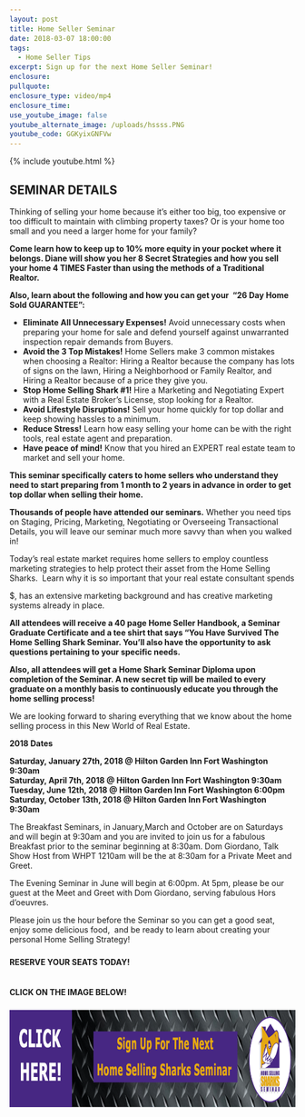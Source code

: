 ```yaml
---
layout: post
title: Home Seller Seminar
date: 2018-03-07 18:00:00
tags:
  - Home Seller Tips
excerpt: Sign up for the next Home Seller Seminar!
enclosure:
pullquote:
enclosure_type: video/mp4
enclosure_time:
use_youtube_image: false
youtube_alternate_image: /uploads/hssss.PNG
youtube_code: GGKyixGNFVw
---
```


{% include youtube.html %}

## **SEMINAR** DETAILS

Thinking of selling your home because it’s either too big, too expensive or too difficult to maintain with climbing property taxes? Or is your home too small and you need a larger home for your family?

**Come learn how to keep up to 10% more equity in your pocket where it belongs. Diane will show you her 8 Secret Strategies and how you sell your home 4 TIMES Faster than using the methods of a Traditional Realtor.**

**Also, learn about the following and how you can get your  “26 Day Home Sold GUARANTEE”:**

* **Eliminate All Unnecessary Expenses!** Avoid unnecessary costs when preparing your home for sale and defend yourself against unwarranted inspection repair demands from Buyers.
* **Avoid the 3 Top Mistakes!** Home Sellers make 3 common mistakes when choosing a Realtor: Hiring a Realtor because the company has lots of signs on the lawn, Hiring a Neighborhood or Family Realtor, and Hiring a Realtor because of a price they give you.
* **Stop Home Selling Shark #1!** Hire a Marketing and Negotiating Expert with a Real Estate Broker’s License, stop looking for a Realtor.
* **Avoid Lifestyle Disruptions!** Sell your home quickly for top dollar and keep showing hassles to a minimum.
* **Reduce Stress!** Learn how easy selling your home can be with the right tools, real estate agent and preparation.
* **Have peace of mind!** Know that you hired an EXPERT real estate team to market and sell your home.

**This seminar specifically caters to home sellers who understand they need to start preparing from 1 month to 2 years in advance in order to get top dollar when selling their home.**

**Thousands of people have attended our seminars.** Whether you need tips on Staging, Pricing, Marketing, Negotiating or Overseeing Transactional Details, you will leave our seminar much more savvy than when you walked in!

Today’s real estate market requires home sellers to employ countless marketing strategies to help protect their asset from the Home Selling Sharks.  Learn why it is so important that your real estate consultant spends

<script type="math/tex"></script>

$, has an extensive marketing background and has creative marketing systems already in place.

<script type="math/tex"></script>

**All attendees will receive a 40 page Home Seller Handbook, a Seminar Graduate Certificate and a tee shirt that says “You Have Survived The Home Selling Shark Seminar. You’ll also have the opportunity to ask questions pertaining to your specific needs.**

**Also, all attendees will get a Home Shark Seminar Diploma upon completion of the Seminar. A new secret tip will be mailed to every graduate on a monthly basis to continuously educate you through the home selling process!**

We are looking forward to sharing everything that we know about the home selling process in this New World of Real Estate.

**2018 Dates**

**Saturday, January 27th, 2018 @ Hilton Garden Inn Fort Washington 9:30am<br>Saturday, April 7th, 2018 @ Hilton Garden Inn Fort Washington 9:30am<br>Tuesday, June 12th, 2018 @ Hilton Garden Inn Fort Washington 6:00pm<br>Saturday, October 13th, 2018 @ Hilton Garden Inn Fort Washington 9:30am**

The Breakfast Seminars, in January,March and October are on Saturdays and will begin at 9:30am and you are invited to join us for a fabulous Breakfast prior to the seminar beginning at 8:30am. Dom Giordano, Talk Show Host from WHPT 1210am will be the at 8:30am for a Private Meet and Greet.

The Evening Seminar in June will begin at 6:00pm. At 5pm, please be our guest at the Meet and Greet with Dom Giordano, serving fabulous Hors d’oeuvres.

Please join us the hour before the Seminar so you can get a good seat, enjoy some delicious food,  and be ready to learn about creating your personal Home Selling Strategy!

### #

#### RESERVE YOUR SEATS TODAY!

#### <br>CLICK ON THE IMAGE BELOW!

### #

<center><a href="http://contacts.byreferralonly.com/Form.aspx?Key=B4BB13A2063E8C96A45B730086B92675"><img alt="" src="/uploads/versions/steel-button-sign-up-button-sharks-final2--1024x171-1---x----1024-171x---.png" width="1024" height="171" /></a><br />&nbsp;</center>